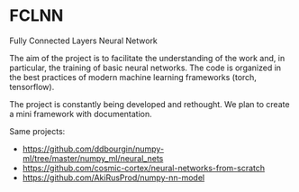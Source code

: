 # FCLNN

Fully Connected Layers Neural Network

The aim of the project is to facilitate the understanding of the work and, in particular, the training of basic neural
networks.
The code is organized in the best practices of modern machine learning frameworks (torch, tensorflow).

The project is constantly being developed and rethought.
We plan to create a mini framework with documentation.

Same projects: 
 - https://github.com/ddbourgin/numpy-ml/tree/master/numpy_ml/neural_nets
 - https://github.com/cosmic-cortex/neural-networks-from-scratch
 - https://github.com/AkiRusProd/numpy-nn-model
